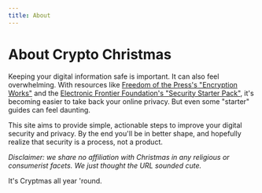 ```yaml
---
title: About
---
```


# About Crypto Christmas

Keeping your digital information safe is important. It can also feel overwhelming.  With resources like
[Freedom of the Press's "Encryption Works"][1] and the [Electronic Frontier Foundation's "Security Starter Pack"][2],
it's becoming easier to take back your online privacy. But even some "starter" guides can feel daunting.

This site aims to provide simple, actionable steps to improve your digital security and privacy. By the end you'll be in
better shape, and hopefully realize that security is a process, not a product.

_Disclaimer: we share no affiliation with Christmas in any religious or consumerist facets. We just thought the URL
sounded cute._

It's Cryptmas all year 'round.

[1]: https://github.com/freedomofpress/encryption-works/blob/master/encryption_works.md
[2]: https://ssd.eff.org/en/playlist/want-security-starter-pack
